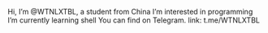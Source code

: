 Hi, I’m @WTNLXTBL, a student from China
I’m interested in programming
I’m currently learning shell
You can find on Telegram.
link: t.me/WTNLXTBL

<!---
WTNLXTBL/WTNLXTBL is a ✨ special ✨ repository because its `README.md` (this file) appears on your GitHub profile.
You can click the Preview link to take a look at your changes.
--->
